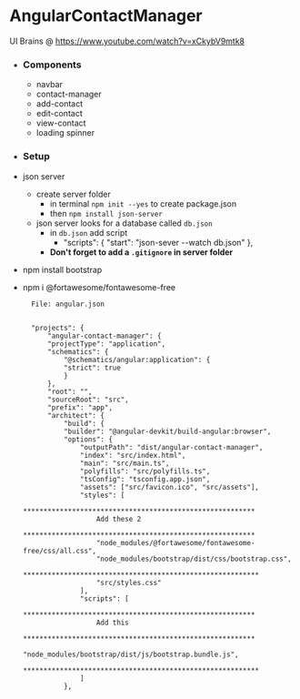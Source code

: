 # AngularContactManager

UI Brains @ https://www.youtube.com/watch?v=xCkybV9mtk8

- ### Components

  - navbar
  - contact-manager
  - add-contact
  - edit-contact
  - view-contact
  - loading spinner

- ### Setup

- json server

  - create server folder
    - in terminal `npm init --yes` to create package.json
    - then `npm install json-server`
  - json server looks for a database called `db.json`
    - in `db.json` add script
      - "scripts": {
        "start": "json-sever --watch db.json"
        },
    - **Don't forget to add a `.gitignore` in server folder**

- npm install bootstrap
- npm i @fortawesome/fontawesome-free

        File: angular.json


        "projects": {
            "angular-contact-manager": {
            "projectType": "application",
            "schematics": {
                "@schematics/angular:application": {
                "strict": true
                }
            },
            "root": "",
            "sourceRoot": "src",
            "prefix": "app",
            "architect": {
                "build": {
                "builder": "@angular-devkit/build-angular:browser",
                "options": {
                    "outputPath": "dist/angular-contact-manager",
                    "index": "src/index.html",
                    "main": "src/main.ts",
                    "polyfills": "src/polyfills.ts",
                    "tsConfig": "tsconfig.app.json",
                    "assets": ["src/favicon.ico", "src/assets"],
                    "styles": [
                        *********************************************************
                        Add these 2
                        *********************************************************
                        "node_modules/@fortawesome/fontawesome-free/css/all.css",
                        "node_modules/bootstrap/dist/css/bootstrap.css",
                        **********************************************************
                        "src/styles.css"
                    ],
                    "scripts": [
                        *********************************************************
                        Add this
                        *********************************************************
                        "node_modules/bootstrap/dist/js/bootstrap.bundle.js",
                        **********************************************************
                    ]
                },

